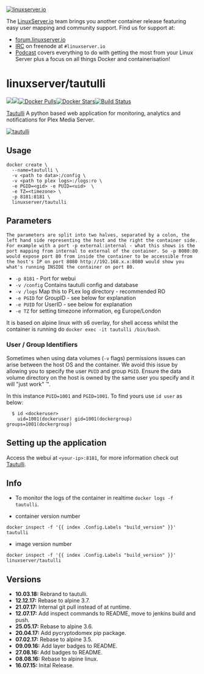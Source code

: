 [linuxserverurl]: https://linuxserver.io
[forumurl]: https://forum.linuxserver.io
[ircurl]: https://www.linuxserver.io/irc/
[podcasturl]: https://www.linuxserver.io/podcast/
[appurl]: http://tautulli.com
[hub]: https://hub.docker.com/r/linuxserver/tautulli/

[![linuxserver.io](https://raw.githubusercontent.com/linuxserver/docker-templates/master/linuxserver.io/img/linuxserver_medium.png)][linuxserverurl]

The [LinuxServer.io][linuxserverurl] team brings you another container release featuring easy user mapping and community support. Find us for support at:
* [forum.linuxserver.io][forumurl]
* [IRC][ircurl] on freenode at `#linuxserver.io`
* [Podcast][podcasturl] covers everything to do with getting the most from your Linux Server plus a focus on all things Docker and containerisation!

# linuxserver/tautulli
[![](https://images.microbadger.com/badges/version/linuxserver/tautulli.svg)](https://microbadger.com/images/linuxserver/tautulli "Get your own version badge on microbadger.com")[![](https://images.microbadger.com/badges/image/linuxserver/tautulli.svg)](https://microbadger.com/images/linuxserver/tautulli "Get your own image badge on microbadger.com")[![Docker Pulls](https://img.shields.io/docker/pulls/linuxserver/tautulli.svg)][hub][![Docker Stars](https://img.shields.io/docker/stars/linuxserver/tautulli.svg)][hub][![Build Status](https://ci.linuxserver.io/buildStatus/icon?job=Docker-Builders/x86-64/x86-64-tautulli)](https://ci.linuxserver.io/job/Docker-Builders/job/x86-64/job/x86-64-tautulli/)

[Tautulli][appurl] A python based web application for monitoring, analytics and notifications for Plex Media Server.

[![tautulli](https://raw.githubusercontent.com/Tautulli/Tautulli-Docker/master/img/logo-circle.png)][appurl]

## Usage

```
docker create \ 
  --name=tautulli \
  -v <path to data>:/config \
  -v <path to plex logs>:/logs:ro \
  -e PGID=<gid> -e PUID=<uid>  \
  -e TZ=<timezone> \
  -p 8181:8181 \
  linuxserver/tautulli
```

## Parameters

`The parameters are split into two halves, separated by a colon, the left hand side representing the host and the right the container side. 
For example with a port -p external:internal - what this shows is the port mapping from internal to external of the container.
So -p 8080:80 would expose port 80 from inside the container to be accessible from the host's IP on port 8080
http://192.168.x.x:8080 would show you what's running INSIDE the container on port 80.`


* `-p 8181` - Port for webui
* `-v /config` Contains tautulli config and database
* `-v /logs` Map this to PLex log directory - recommended RO
* `-e PGID` for GroupID - see below for explanation
* `-e PUID` for UserID - see below for explanation
* `-e TZ` for setting timezone information, eg Europe/London

It is based on alpine linux with s6 overlay, for shell access whilst the container is running do `docker exec -it tautulli /bin/bash`.

### User / Group Identifiers

Sometimes when using data volumes (`-v` flags) permissions issues can arise between the host OS and the container. We avoid this issue by allowing you to specify the user `PUID` and group `PGID`. Ensure the data volume directory on the host is owned by the same user you specify and it will "just work" ™.

In this instance `PUID=1001` and `PGID=1001`. To find yours use `id user` as below:

```
  $ id <dockeruser>
    uid=1001(dockeruser) gid=1001(dockergroup) groups=1001(dockergroup)
```

## Setting up the application
Access the webui at `<your-ip>:8181`, for more information check out [Tautulli][appurl].

## Info

* To monitor the logs of the container in realtime `docker logs -f tautulli`.

* container version number 

`docker inspect -f '{{ index .Config.Labels "build_version" }}' tautulli`

* image version number

`docker inspect -f '{{ index .Config.Labels "build_version" }}' linuxserver/tautulli`

## Versions

+ **10.03.18:** Rebrand to tautulli.
+ **12.12.17:** Rebase to alpine 3.7.
+ **21.07.17:** Internal git pull instead of at runtime.
+ **12.07.17:** Add inspect commands to README, move to jenkins build and push.
+ **25.05.17:** Rebase to alpine 3.6.
+ **20.04.17:** Add pycryptodomex pip package.
+ **07.02.17:** Rebase to alpine 3.5.
+ **09.09.16:** Add layer badges to README.
+ **27.08.16:** Add badges to README.
+ **08.08.16:** Rebase to alpine linux.
+ **16.07.15:** Inital Release.
